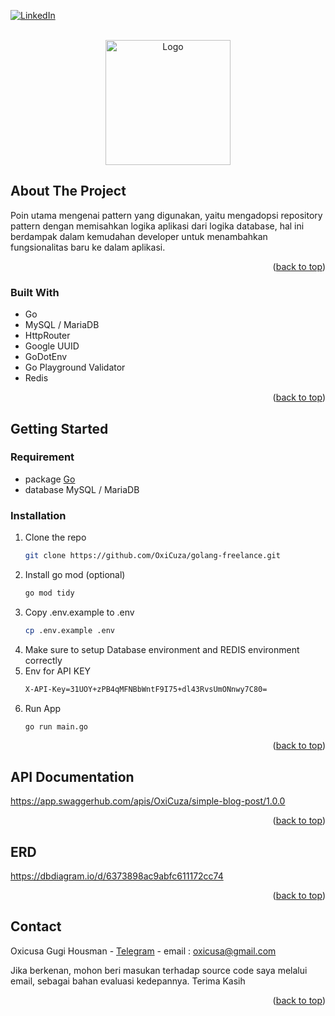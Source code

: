<!-- PROJECT SHIELDS -->
[![LinkedIn][linkedin-shield]][linkedin-url]


<!-- PROJECT LOGO -->
<br />
<div align="center">
  <a href="https://go.dev/">
    <img src="https://go.dev/blog/go-brand/Go-Logo/PNG/Go-Logo_LightBlue.png" alt="Logo" width="200" height="200">
  </a>
</div>



<!-- ABOUT THE PROJECT -->
## About The Project

Poin utama mengenai pattern yang digunakan, yaitu mengadopsi repository pattern
dengan memisahkan logika aplikasi dari logika database, hal ini berdampak dalam
kemudahan developer untuk menambahkan fungsionalitas baru ke dalam aplikasi.

<p align="right">(<a href="#readme-top">back to top</a>)</p>



### Built With

* Go
* MySQL / MariaDB
* HttpRouter
* Google UUID
* GoDotEnv
* Go Playground Validator
* Redis

<p align="right">(<a href="#readme-top">back to top</a>)</p>



<!-- GETTING STARTED -->
## Getting Started

### Requirement

* package [Go](https://go.dev/learn/)
* database MySQL / MariaDB

### Installation

1. Clone the repo
   ```sh
   git clone https://github.com/OxiCuza/golang-freelance.git
   ```
2. Install go mod (optional)
   ```sh
   go mod tidy
   ```
3. Copy .env.example to .env
   ```sh
   cp .env.example .env
   ```
4. Make sure to setup Database environment and REDIS environment correctly
5. Env for API KEY
   ```sh
   X-API-Key=31UOY+zPB4qMFNBbWntF9I75+dl43RvsUmONnwy7C80=
   ```
6. Run App
   ```sh
   go run main.go
   ```

<p align="right">(<a href="#readme-top">back to top</a>)</p>



<!-- API Documentation -->
## API Documentation

https://app.swaggerhub.com/apis/OxiCuza/simple-blog-post/1.0.0

<p align="right">(<a href="#readme-top">back to top</a>)</p>


<!-- API Documentation -->
## ERD
https://dbdiagram.io/d/6373898ac9abfc611172cc74

<p align="right">(<a href="#readme-top">back to top</a>)</p>


<!-- CONTACT -->
## Contact

Oxicusa Gugi Housman - [Telegram](https://t.me/OxiCuza) - email : oxicusa@gmail.com

<p>
    Jika berkenan, mohon beri masukan terhadap source code saya melalui email, sebagai bahan evaluasi kedepannya. Terima Kasih
</p>

<p align="right">(<a href="#readme-top">back to top</a>)</p>



<!-- MARKDOWN LINKS & IMAGES -->
[linkedin-shield]: https://img.shields.io/badge/-LinkedIn-black.svg?style=for-the-badge&logo=linkedin&colorB=555
[linkedin-url]: https://www.linkedin.com/in/oxicusa/